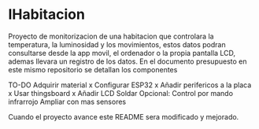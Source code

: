 # IHabitacion
Proyecto de monitorizacion de una habitacion que controlara la temperatura, la luminosidad y los movimientos, estos datos podran consultarse desde la app movil, el ordenador o la propia pantalla LCD, ademas llevara un registro de los datos.
En el documento presupuesto en este mismo repositorio se detallan los componentes

TO-DO
Adquirir material               x
Configurar ESP32                x
Añadir perifericos a la placa   x
Usar thingsboard                x
Añadir LCD
Soldar
Opcional:
Control por mando infrarrojo
Ampliar con mas sensores


Cuando el proyecto avance este README sera modificado y mejorado.
